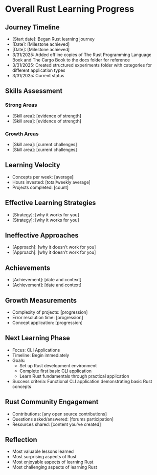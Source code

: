 # Overall Rust Learning Progress

## Journey Timeline
- [Start date]: Began Rust learning journey
- [Date]: [Milestone achieved]
- [Date]: [Milestone achieved]
- 3/31/2025: Added offline copies of The Rust Programming Language Book and The Cargo Book to the docs folder for reference
- 3/31/2025: Created structured experiments folder with categories for different application types
- 3/31/2025: Current status

## Skills Assessment
### Strong Areas
- [Skill area]: [evidence of strength]
- [Skill area]: [evidence of strength]

### Growth Areas
- [Skill area]: [current challenges]
- [Skill area]: [current challenges]

## Learning Velocity
- Concepts per week: [average]
- Hours invested: [total/weekly average]
- Projects completed: [count]

## Effective Learning Strategies
- [Strategy]: [why it works for you]
- [Strategy]: [why it works for you]

## Ineffective Approaches
- [Approach]: [why it doesn't work for you]
- [Approach]: [why it doesn't work for you]

## Achievements
- [Achievement]: [date and context]
- [Achievement]: [date and context]

## Growth Measurements
- Complexity of projects: [progression]
- Error resolution time: [progression]
- Concept application: [progression]

## Next Learning Phase
- Focus: CLI Applications
- Timeline: Begin immediately
- Goals: 
  - Set up Rust development environment
  - Complete first basic CLI application
  - Learn Rust fundamentals through practical application
- Success criteria: Functional CLI application demonstrating basic Rust concepts

## Rust Community Engagement
- Contributions: [any open source contributions]
- Questions asked/answered: [forums participation]
- Resources shared: [content you've created]

## Reflection
- Most valuable lessons learned
- Most surprising aspects of Rust
- Most enjoyable aspects of learning Rust
- Most challenging aspects of learning Rust
